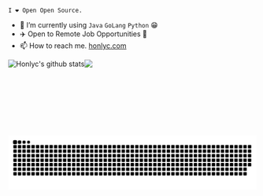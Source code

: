 `I ❤ Open Open Source.`

- 🤔 I’m currently using `Java` `GoLang` `Python` 😁
- ✈️ Open to Remote Job Opportunities 🍻
- 📫 How to reach me. [honlyc.com](http://honlyc.com)

<div align="center">
<img align="center" height="140px" style="float: left" src="https://github-readme-stats-xcanwin.vercel.app/api?username=honlyc&show_icons=true&theme=algolia&hide=contribs,prs" alt="Honlyc's github stats" /> 
<img align="center" height="140px" style="float: left" src="https://github-readme-stats-xcanwin.vercel.app/api/top-langs/?username=honlyc&layout=compact&theme=algolia" />
<div style="clear: both"></div>

![Snake animation](https://raw.githubusercontent.com/honlyc/honlyc/output/github-contribution-grid-snake.svg)
